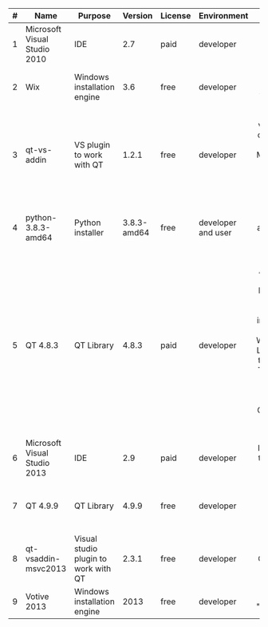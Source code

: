 | # | Name           | Purpose                                  | Version   |  License  | Environment | Comment       |
| - | ---------------|----------------------------------------- |---------- | --------- | ----------- |:-------------:|
| 1 | Microsoft Visual Studio 2010 | IDE  | 2.7  | paid  | developer  | Used along with QT 4.8.3 |
| 2 | Wix | Windows installation engine  | 3.6 | free | developer | used along with Microsoft Visual Studio 2010 and 2013 |
| 3 | qt-vs-addin | VS plugin to work with QT | 1.2.1  | free | developer | Full name is "qt-vs-addin-1.2.1-opensource.exe", Used along with MS VS 2010, now is not used. You need to add QT version in this plugin. |
| 4 | python-3.8.3-amd64 | Python installer  | 3.8.3-amd64  | free | developer and user | Full name is "python-3.8.3-amd64.exe". Now is moved to another version |
| 5 | QT 4.8.3 | QT Library | 4.8.3 | paid | developer | The native fast API to implement UI is developed based on Qt. The Qt library is also used for the implementation to support latest Windows, MacOS, Linux Ubuntu with the latest update. The QML shall be used for UI implementation and not QWidgets. Now is moved to newer version |
| 6 | Microsoft Visual Studio 2013 | IDE | 2.9 | paid  | developer | It was able to use this Visual Studio version only |
| 7 | QT 4.9.9 | QT Library  | 4.9.9 | free | developer | The least supportable version for Microsoft Visual Studio 2013 |
| 8 | qt-vsaddin-msvc2013 | Visual studio plugin to work with QT | 2.3.1  | free | developer | You need to add QT version in this plugin. |
| 9 | Votive 2013 | Windows installation engine  | 2013 | free  | developer | Full name is "Votive2013.vsix" |
